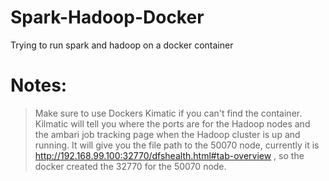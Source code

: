 # Spark-Hadoop-Docker
Trying to run spark and hadoop on a docker container


# Notes:
> Make sure to use Dockers Kimatic if you can't find the container.  Kilmatic will tell you where the ports are for the Hadoop nodes and the ambari job tracking page when the Hadoop cluster is up and running.  It will give you the file path to the 50070 node, currently it is http://192.168.99.100:32770/dfshealth.html#tab-overview , so the docker created the 32770 for the 50070 node.
